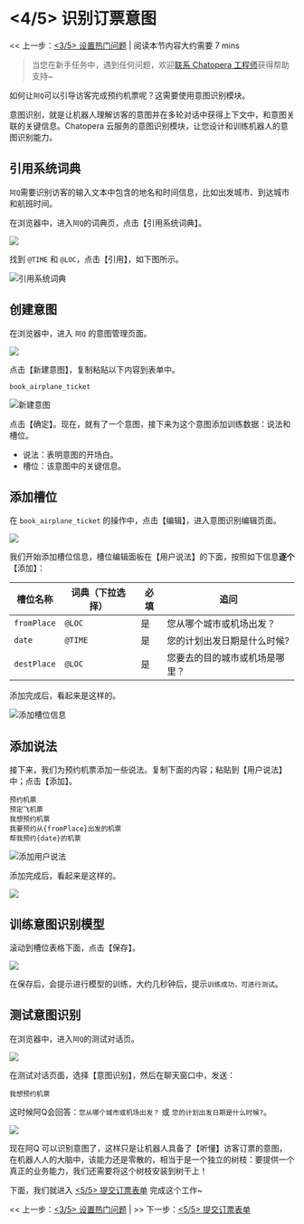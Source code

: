 <!-- markup:blank-line -->
# <4/5> 识别订票意图

<< 上一步：[<3/5> 设置热门问题](/products/chatbot-platform/tutorials/3-add-scripts-function.html) | <i class="glyphicon glyphicon-time"></i>阅读本节内容大约需要 7 mins 

> 当您在新手任务中，遇到任何问题，欢迎[联系 Chatopera 工程师](https://dwz.chatopera.com/s99784)获得帮助支持~

如何让`阿Q`可以引导访客完成预约机票呢？这需要使用意图识别模块。

意图识别，就是让机器人理解访客的意图并在多轮对话中获得上下文中，和意图关联的关键信息。Chatopera 云服务的意图识别模块，让您设计和训练机器人的意图识别能力。

## 引用系统词典

`阿Q`需要识别访客的输入文本中包含的地名和时间信息，比如出发城市、到达城市和航班时间。

在浏览器中，进入`阿Q`的词典页，点击【引用系统词典】。

![](../../../images/assets/screenshot_20230503115859.png)

找到 `@TIME` 和 `@LOC`，点击【引用】，如下图所示。

![引用系统词典](../../../images/products/platform/screenshot-20210915-134251.png)

## 创建意图

在浏览器中，进入 `阿Q` 的意图管理页面。

![](../../../images/assets/screenshot_20230503115641.png)

点击【新建意图】，复制粘贴以下内容到表单中。

```意图标识名
book_airplane_ticket
```

![新建意图](../../../images/products/platform/screenshot-20210914-013838.png)

点击【确定】。现在，就有了一个意图，接下来为这个意图添加训练数据：说法和槽位。

* 说法：表明意图的开场白。
* 槽位：该意图中的关键信息。

## 添加槽位

在 `book_airplane_ticket` 的操作中，点击【编辑】，进入意图识别编辑页面。

![](../../../images/assets/screenshot_20230503120254.png)

我们开始添加槽位信息，槽位编辑面板在【用户说法】的下面，按照如下信息**逐个**【添加】：

| 槽位名称 | 词典（下拉选择）| 必填 | 追问 |
| --- | --- | --- | --- |
| `fromPlace` | `@LOC` | 是 | 您从哪个城市或机场出发？ |
| `date` | `@TIME` | 是 | 您的计划出发日期是什么时候? |
| `destPlace` | `@LOC` | 是 | 您要去的目的城市或机场是哪里？ |
<!-- markup:table-caption 添加槽位表单 -->

添加完成后，看起来是这样的。

![添加槽位信息](../../../images/products/platform/screenshot-20210914-015710.png)

## 添加说法

接下来，我们为预约机票添加一些说法。复制下面的内容；粘贴到【用户说法】中；点击【添加】。

```说法
预约机票
预定飞机票
我想预约机票
我要预约从{fromPlace}出发的机票
帮我预约{date}的机票
```

![添加用户说法](../../../images/assets/screenshot_20230503170300.png)

添加完成后，看起来是这样的。

![](../../../images/assets/screenshot_20230503170203.png)


## 训练意图识别模型

滚动到槽位表格下面，点击【保存】。

![](../../../images/assets/screenshot_20230503154626.png)

在保存后，会提示进行模型的训练，大约几秒钟后，提示`训练成功，可进行测试`。

## 测试意图识别

在浏览器中，进入`阿Q`的测试对话页。

![](../../../images/assets/screenshot_20230503120725.png)

在测试对话页面，选择【意图识别】，然后在聊天窗口中，发送：

```文本
我想预约机票
```

这时候阿Q会回答：`您从哪个城市或机场出发？` 或 `您的计划出发日期是什么时候?`。

![](../../../images/assets/screenshot_20230503120924.png)

现在阿Q 可以识别意图了，这样只是让机器人具备了【听懂】访客订票的意图，在机器人人的大脑中，该能力还是零散的，相当于是一个独立的树枝：要提供一个真正的业务能力，我们还需要将这个树枝安装到树干上！

下面，我们就进入 [<5/5> 提交订票表单](/products/chatbot-platform/tutorials/5-stats-history.html) 完成这个工作~

<< 上一步：[<3/5> 设置热门问题](/products/chatbot-platform/tutorials/3-add-scripts-function.html) | >> 下一步：[<5/5> 提交订票表单](/products/chatbot-platform/tutorials/5-stats-history.html) 